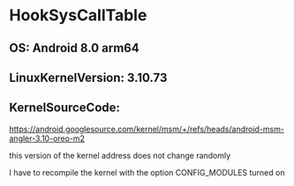 # HookSysCallTable

## OS: Android 8.0 arm64
## LinuxKernelVersion: 3.10.73
## KernelSourceCode: 
https://android.googlesource.com/kernel/msm/+/refs/heads/android-msm-angler-3.10-oreo-m2

this version of the kernel address does not change randomly 

I have to recompile the kernel with the option CONFIG_MODULES turned on
